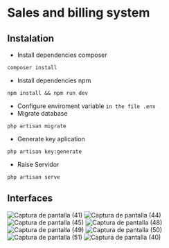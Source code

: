 # Sales and billing system

## Instalation

- Install dependencies composer
```
composer install
```
- Install dependencies npm
```
npm install && npm run dev
```
- Configure enviroment variable
 `in the file .env `
- Migrate database
```
php artisan migrate
```
- Generate key aplication
```
php artisan key:generate
```
- Raise Servidor
```
php artisan serve
```

## Interfaces
![Captura de pantalla (41)](https://user-images.githubusercontent.com/67056904/151208619-54e2760d-0730-43cd-99fd-f8f821223bcf.png)
![Captura de pantalla (44)](https://user-images.githubusercontent.com/67056904/151208623-de95d9cf-8c4c-4921-9ff2-5a72a35499b7.png)
![Captura de pantalla (45)](https://user-images.githubusercontent.com/67056904/151208629-d3df166d-7a96-4724-8159-4500d8f1fbf1.png)
![Captura de pantalla (48)](https://user-images.githubusercontent.com/67056904/151208635-b8bfe532-680c-4798-867a-2301c37904cf.png)
![Captura de pantalla (49)](https://user-images.githubusercontent.com/67056904/151208645-ae4433a7-1d79-4337-8d06-5e3668d57bd2.png)
![Captura de pantalla (50)](https://user-images.githubusercontent.com/67056904/151208655-b0ad7a16-db41-4276-b72d-136d78a0e570.png)
![Captura de pantalla (51)](https://user-images.githubusercontent.com/67056904/151208657-c8df901e-0d6f-49d4-9102-ea96cb9eaf68.png)
![Captura de pantalla (40)](https://user-images.githubusercontent.com/67056904/151208659-a7b0e52d-d26d-40cd-9be7-ab9b9de0acfc.png)
